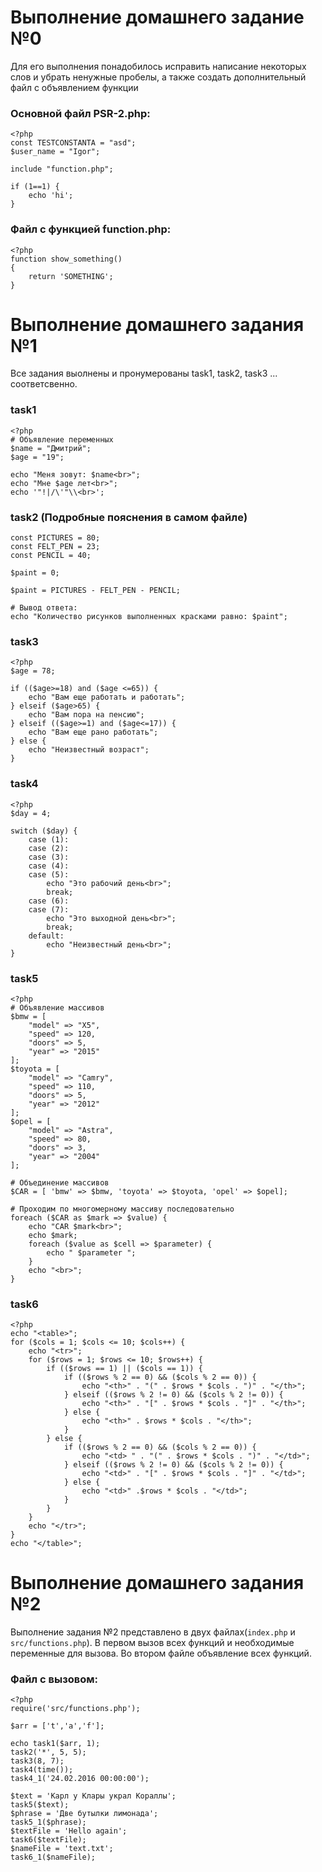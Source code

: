 # Выполнение домашнего задание №0

Для его выполнения понадобилось исправить написание некоторых слов и убрать ненужные пробелы, а также создать дополнительный файл с объявлением функции

### Основной файл PSR-2.php:
```
<?php
const TESTCONSTANTA = "asd";
$user_name = "Igor";

include "function.php";

if (1==1) {
    echo 'hi';
}
```

### Файл с функцией function.php:
```
<?php
function show_something()
{
    return 'SOMETHING';
}

```


# Выполнение домашнего задания №1

Все задания выолнены и пронумерованы task1, task2, task3 ... соответсвенно.

### task1
```
<?php
# Объявление переменных
$name = "Дмитрий";
$age = "19";

echo "Меня зовут: $name<br>";
echo "Мне $age лет<br>";
echo '"!|/\'"\\<br>';
```

### task2 (Подробные пояснения в самом файле)
```
const PICTURES = 80;
const FELT_PEN = 23;
const PENCIL = 40;

$paint = 0;

$paint = PICTURES - FELT_PEN - PENCIL;

# Вывод ответа:
echo "Количество рисунков выполненных красками равно: $paint";
```

### task3
```
<?php
$age = 78;

if (($age>=18) and ($age <=65)) {
    echo "Вам еще работать и работать";
} elseif ($age>65) {
    echo "Вам пора на пенсию";
} elseif (($age>=1) and ($age<=17)) {
    echo "Вам еще рано работать";
} else {
    echo "Неизвестный возраст";
}
```

### task4
```
<?php
$day = 4;

switch ($day) {
    case (1):
    case (2):
    case (3):
    case (4):
    case (5):
        echo "Это рабочий день<br>";
        break;
    case (6):
    case (7):
        echo "Это выходной день<br>";
        break;
    default:
        echo "Неизвестный день<br>";
}
```

### task5
```
<?php
# Объявление массивов
$bmw = [
    "model" => "X5",
    "speed" => 120,
    "doors" => 5,
    "year" => "2015"
];
$toyota = [
    "model" => "Camry",
    "speed" => 110,
    "doors" => 5,
    "year" => "2012"
];
$opel = [
    "model" => "Astra",
    "speed" => 80,
    "doors" => 3,
    "year" => "2004"
];

# Объединение массивов
$CAR = [ 'bmw' => $bmw, 'toyota' => $toyota, 'opel' => $opel];

# Проходим по многомерному массиву последовательно
foreach ($CAR as $mark => $value) {
    echo "CAR $mark<br>";
    echo $mark;
    foreach ($value as $cell => $parameter) {
        echo " $parameter ";
    }
    echo "<br>";
}
```

### task6
```
<?php
echo "<table>";
for ($cols = 1; $cols <= 10; $cols++) {
    echo "<tr>";
    for ($rows = 1; $rows <= 10; $rows++) {
        if (($rows == 1) || ($cols == 1)) {
            if (($rows % 2 == 0) && ($cols % 2 == 0)) {
                echo "<th>" . "(" . $rows * $cols . ")" . "</th>";
            } elseif (($rows % 2 != 0) && ($cols % 2 != 0)) {
                echo "<th>" . "[" . $rows * $cols . "]" . "</th>";
            } else {
                echo "<th>" . $rows * $cols . "</th>";
            }
        } else {
            if (($rows % 2 == 0) && ($cols % 2 == 0)) {
                echo "<td> " . "(" . $rows * $cols . ")" . "</td>";
            } elseif (($rows % 2 != 0) && ($cols % 2 != 0)) {
                echo "<td>" . "[" . $rows * $cols . "]" . "</td>";
            } else {
                echo "<td>" .$rows * $cols . "</td>";
            }
        }
    }
    echo "</tr>";
}
echo "</table>";
```


# Выполнение домашнего задания №2

Выполнение задания №2 представлено в двух файлах(`index.php` и `src/functions.php`). В первом вызов всех функций
и необходимые переменные для вызова. Во втором файле объявление всех функций.

### Файл с вызовом:
```
<?php
require('src/functions.php');

$arr = ['t','a','f'];

echo task1($arr, 1);
task2('*', 5, 5);
task3(8, 7);
task4(time());
task4_1('24.02.2016 00:00:00');

$text = 'Карл у Клары украл Кораллы';
task5($text);
$phrase = 'Две бутылки лимонада';
task5_1($phrase);
$textFile = 'Hello again';
task6($textFile);
$nameFile = 'text.txt';
task6_1($nameFile);
```